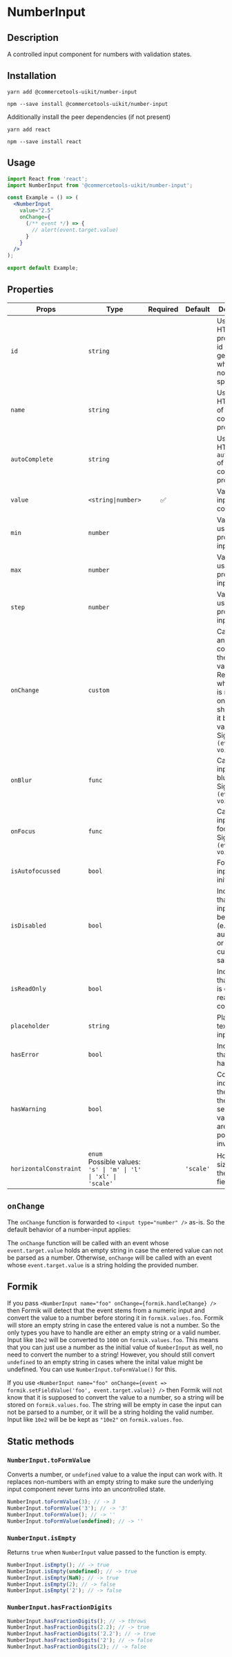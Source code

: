 <!-- THIS IS AN AUTOGENERATED FILE. DO NOT EDIT THIS FILE DIRECTLY. -->
<!-- This file is created by the `yarn generate-readme` script. -->

# NumberInput

## Description

A controlled input component for numbers with validation states.

## Installation

```
yarn add @commercetools-uikit/number-input
```

```
npm --save install @commercetools-uikit/number-input
```

Additionally install the peer dependencies (if not present)

```
yarn add react
```

```
npm --save install react
```

## Usage

```jsx
import React from 'react';
import NumberInput from '@commercetools-uikit/number-input';

const Example = () => (
  <NumberInput
    value="2.5"
    onChange={
      (/** event */) => {
        // alert(event.target.value)
      }
    }
  />
);

export default Example;
```

## Properties

| Props                  | Type                                                                 | Required | Default   | Description                                                                                                                                                  |
| ---------------------- | -------------------------------------------------------------------- | :------: | --------- | ------------------------------------------------------------------------------------------------------------------------------------------------------------ |
| `id`                   | `string`                                                             |          |           | Used as HTML id property. An id is auto-generated when it is not specified.                                                                                  |
| `name`                 | `string`                                                             |          |           | Used as HTML name of the input component. property                                                                                                           |
| `autoComplete`         | `string`                                                             |          |           | Used as HTML `autocomplete` of the input component. property                                                                                                 |
| `value`                | `<string\|number>`                                                   |    ✅    |           | Value of the input component.                                                                                                                                |
| `min`                  | `number`                                                             |          |           | Value is used as `min` property on input field                                                                                                               |
| `max`                  | `number`                                                             |          |           | Value is used as `max` property on input field                                                                                                               |
| `step`                 | `number`                                                             |          |           | Value is used as `step` property on input field                                                                                                              |
| `onChange`             | `custom`                                                             |          |           | Called with an event containing the new value. Required when input is not read only. Parent should pass it back as value.<br /> Signature: `(event) => void` |
| `onBlur`               | `func`                                                               |          |           | Called when input is blurred<br /> Signature: `(event) => void`                                                                                              |
| `onFocus`              | `func`                                                               |          |           | Called when input is focused<br /> Signature: `(event) => void`                                                                                              |
| `isAutofocussed`       | `bool`                                                               |          |           | Focus the input on initial render                                                                                                                            |
| `isDisabled`           | `bool`                                                               |          |           | Indicates that the input cannot be modified (e.g not authorised, or changes currently saving).                                                               |
| `isReadOnly`           | `bool`                                                               |          |           | Indicates that the field is displaying read-only content                                                                                                     |
| `placeholder`          | `string`                                                             |          |           | Placeholder text for the input                                                                                                                               |
| `hasError`             | `bool`                                                               |          |           | Indicates that input has errors                                                                                                                              |
| `hasWarning`           | `bool`                                                               |          |           | Control to indicate on the input if there are selected values that are potentially invalid                                                                   |
| `horizontalConstraint` | `enum`<br>Possible values:<br>`'s' \| 'm' \| 'l' \| 'xl' \| 'scale'` |          | `'scale'` | Horizontal size limit of the input fields.                                                                                                                   |

## `onChange`

The `onChange` function is forwarded to `<input type="number" />` as-is. So the default behavior of a number-input applies:

The `onChange` function will be called with an event whose `event.target.value` holds an empty string in case the entered value can not be parsed as a number. Otherwise, `onChange` will be called with an event whose `event.target.value` is a string holding the provided number.

## Formik

If you pass `<NumberInput name="foo" onChange={formik.handleChange} />` then Formik will detect that the event stems from a numeric input and convert the value to a number before storing it in `formik.values.foo`. Formik will store an empty string in case the entered value is not a number. So the only types you have to handle are either an empty string or a valid number. Input like `10e2` will be converted to `1000` on `formik.values.foo`. This means that you can just use a number as the initial value of `NumberInput` as well, no need to convert the number to a string! However, you should still convert `undefined` to an empty string in cases where the inital value might be undefined. You can use `NumberInput.toFormValue()` for this.

If you use `<NumberInput name="foo" onChange={event => formik.setFieldValue('foo', event.target.value)} />` then Formik will not know that it is supposed to convert the value to a number, so a string will be stored on `formik.values.foo`. The string will be empty in case the input can not be parsed to a number, or it will be a string holding the valid number. Input like `10e2` will be be kept as `"10e2"` on `formik.values.foo`.

## Static methods

### `NumberInput.toFormValue`

Converts a number, or `undefined` value to a value the input can work with. It replaces non-numbers with an empty string to make sure the underlying input component never turns into an uncontrolled state.

```js
NumberInput.toFormValue(3); // -> 3
NumberInput.toFormValue('3'); // -> '3'
NumberInput.toFormValue(); // -> ''
NumberInput.toFormValue(undefined); // -> ''
```

### `NumberInput.isEmpty`

Returns `true` when `NumberInput` value passed to the function is empty.

```js
NumberInput.isEmpty(); // -> true
NumberInput.isEmpty(undefined); // -> true
NumberInput.isEmpty(NaN); // -> true
NumberInput.isEmpty(2); // -> false
NumberInput.isEmpty('2'); // -> false
```

### `NumberInput.hasFractionDigits`

```js
NumberInput.hasFractionDigits(); // -> throws
NumberInput.hasFractionDigits(2.2); // -> true
NumberInput.hasFractionDigits('2.2'); // -> true
NumberInput.hasFractionDigits('2'); // -> false
NumberInput.hasFractionDigits(2); // -> false
```
